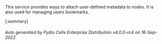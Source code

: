 






This service provides ways to attach user-defined metadata to nodes. It is also used for managing users bookmarks.

[:summary]

###### Auto generated by Pydio Cells Enterprise Distribution v4.0.0-rc4 on 16-Sep-2022
